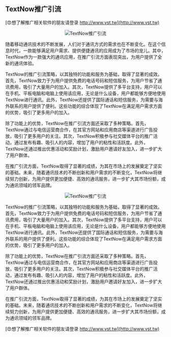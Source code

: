 ## **TextNow推广引流**

[😍想了解推广相关软件的朋友请登录 http://www.vst.tw](http://www.vst.tw)

 <center><img src="https://vst.tw/MP4/tuiguang/png/7.png" alt="TextNow推广引流"></center>

随着移动通讯技术的不断发展，人们对于通讯方式的需求也在不断变化。在这个信息时代，一款能够满足用户需求、提供便捷通讯的应用成为了市场的宠儿。其中，TextNow作为一款强大的通讯应用，在推广引流方面表现突出，为用户提供了全新的通讯体验。

TextNow的推广引流策略，以其独特的功能和服务为基础，取得了显著的成效。首先，TextNow致力于为用户提供免费的电话号码和短信服务，为用户节省了通讯费用，吸引了大量用户的加入。其次，TextNow提供了多平台支持，用户可以在手机、平板电脑和电脑上使用该应用，无论是什么设备，用户都能够方便地使用TextNow进行通讯。此外，TextNow还提供了国际通话和短信服务，为需要与海外联系的用户提供了便利。这些功能的综合体现了TextNow在满足用户需求方面的优势，吸引了更多用户的加入。

除了功能上的优势，TextNow在推广引流方面还采取了多种策略。首先，TextNow通过与电信运营商合作，在其官方网站和应用商店等渠道进行广告投放，吸引了更多用户的关注。其次，TextNow积极参与社交媒体平台的推广活动，通过发布有趣、吸引人的内容，增加了用户的粘性和活跃度。此外，TextNow还通过推出优惠活动和奖励计划，激励用户邀请好友加入，进一步扩大了用户群体。

在推广引流方面，TextNow取得了显著的成绩，为其在市场上的发展奠定了坚实的基础。未来，随着通讯技术的不断创新和用户需求的不断变化，TextNow将继续努力创新，为用户提供更加便捷、高效的通讯服务，进一步扩大其市场份额，成为通讯领域的领军品牌。

 <center><img src="https://vst.tw/MP4/tuiguang/png/2.png" alt="TextNow推广引流"></center>

TextNow的推广引流策略，以其独特的功能和服务为基础，取得了显著的成效。首先，TextNow致力于为用户提供免费的电话号码和短信服务，为用户节省了通讯费用，吸引了大量用户的加入。其次，TextNow提供了多平台支持，用户可以在手机、平板电脑和电脑上使用该应用，无论是什么设备，用户都能够方便地使用TextNow进行通讯。此外，TextNow还提供了国际通话和短信服务，为需要与海外联系的用户提供了便利。这些功能的综合体现了TextNow在满足用户需求方面的优势，吸引了更多用户的加入。

除了功能上的优势，TextNow在推广引流方面还采取了多种策略。首先，TextNow通过与电信运营商合作，在其官方网站和应用商店等渠道进行广告投放，吸引了更多用户的关注。其次，TextNow积极参与社交媒体平台的推广活动，通过发布有趣、吸引人的内容，增加了用户的粘性和活跃度。此外，TextNow还通过推出优惠活动和奖励计划，激励用户邀请好友加入，进一步扩大了用户群体。

在推广引流方面，TextNow取得了显著的成绩，为其在市场上的发展奠定了坚实的基础。未来，随着通讯技术的不断创新和用户需求的不断变化，TextNow将继续努力创新，为用户提供更加便捷、高效的通讯服务，进一步扩大其市场份额，成为通讯领域的领军品牌。

[😍想了解推广相关软件的朋友请登录 http://www.vst.tw](http://www.vst.tw)



